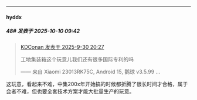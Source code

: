 ﻿
*****

####  hyddx  
##### 48#       发表于 2025-10-10 09:42

<blockquote><a href="httphttps://stage1st.com/2b/forum.php?mod=redirect&amp;goto=findpost&amp;pid=68513040&amp;ptid=2263360" target="_blank">KDConan 发表于 2025-9-30 20:27</a>

工地集装箱这个玩意儿我们还有很多国际专利的吗

—— 来自 Xiaomi 23013RK75C, Android 15, 鹅球 v3.5.99 ...</blockquote>
这玩意，看起来不难，中集200x年开始搞的时候都折腾了很长时间才合格，属于会者不难，但也要全套技术方案才能大批量生产的玩意。

